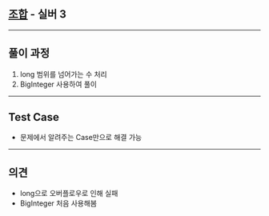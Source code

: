 ## [조합](https://www.acmicpc.net/problem/2407) - 실버 3

---

## 풀이 과정
1. long 범위를 넘어가는 수 처리
2. BigInteger 사용하여 풀이

---

## Test Case
- 문제에서 알려주는 Case만으로 해결 가능

---

## 의견
- long으로 오버플로우로 인해 실패
- BigInteger 처음 사용해봄